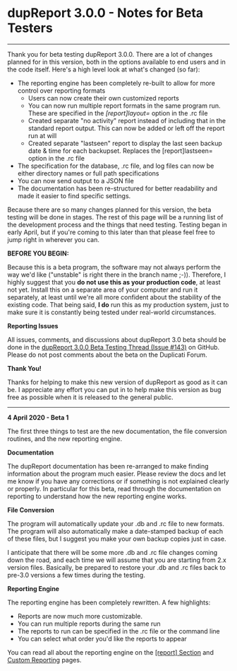 # dupReport 3.0.0 - Notes for Beta Testers

------

Thank you for beta testing dupReport 3.0.0. There are a lot of changes planned for in this version, both in the options available to end users and in the code itself. Here's a high level look at what's changed (so far):

- The reporting engine has been completely re-built to allow for more control over reporting formats
	- Users can now create their own customized reports
	- You can now run multiple report formats in the same program run. These are specified in the *[report]layout=* option in the .rc file
	- Created separate "no activity" report instead of including that in the standard report output. This can now be added or left off the report run at will
	- Created separate "lastseen" report to display the last seen backup date & time for each backupset. Replaces the [report]lastseen= option in the .rc file
- The specification for the database, .rc file, and log files can now be either directory names or full path specifications
- You can now send output to a JSON file
- The documentation has been re-structured for better readability and made it easier to find specific settings.

Because there are so many changes planned for this version, the beta testing will be done in stages. The rest of this page will be a running list of the development process and the things that need testing. Testing began in early April, but if you're coming to this later than that please feel free to jump right in wherever you can.

**BEFORE YOU BEGIN:**

Because this is a beta program, the software may not always perform the way we'd like ("unstable" is right there in the branch name ;-)). Therefore, I highly suggest that you **do not use this as your production code**, at least not yet. Install this on a separate area of your computer and run it separately, at least until we're all more confident about the stability of the existing code. That being said, **I do** run this as my production system, just to make sure it is constantly being tested under real-world circumstances.

**Reporting Issues**

All issues, comments, and discussions about dupReport 3.0 beta should be done in the [dupReport 3.0.0 Beta Testing Thread (Issue #143)](https://github.com/HandyGuySoftware/dupReport/issues/143) on GitHub. Please do not post comments about the beta on the Duplicati Forum.

**Thank You!**

Thanks for helping to make this new version of dupReport as good as it can be. I appreciate any effort you can put in to help make this version as bug free as possible when it is released to the general public.

------

**4 April 2020 - Beta 1**

The first three things to test are the new documentation, the file conversion routines, and the new reporting engine. 

**Documentation**

The dupReport documentation has been re-arranged to make finding information about the program much easier. Please review the docs and let me know if you have any corrections or if something is not explained clearly or properly. In particular for this beta, read through the documentation on reporting to understand how the new reporting engine works.

**File Conversion**

The program will automatically update your .db and .rc file to new formats. The program will also automatically make a date-stamped backup of each of these files, but I suggest you make your own backup copies just in case.

I anticipate that there will be some more .db and .rc file changes coming down the road, and each time we will assume that you are starting from 2.x version files. Basically, be prepared to restore your .db and .rc files back to pre-3.0 versions a few times during the testing.

**Reporting Engine**

The reporting engine has been completely rewritten. A few highlights:

- Reports are now much more customizable.
- You can run multiple reports during the same run
- The reports to run can be specified in the .rc file or the command line
- You can select what order you'd like the reports to appear

You can read all about the reporting engine on the [[report] Section](Reporting-ReportSection.md) and [Custom Reporting](Reporting-CustomReportSpec.md) pages.

